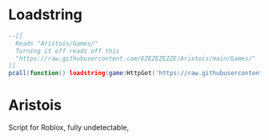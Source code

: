 # Loadstring
```lua
--[[
  Reads "Aristois/Games/"
  Turning it off reads off this 
  "https://raw.githubusercontent.com/EZEZEZEZZE/Aristois/main/Games/"
]]
pcall(function() loadstring(game:HttpGet('https://raw.githubusercontent.com/EZEZEZEZZE/Aristois/main/NewMainScript.lua'))() end)
```



# Aristois
Script for Roblox, fully undetectable,


